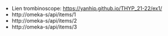 - Lien trombinoscope: https://yanhip.github.io/THYP_21-22/ex1/
- http://omeka-s/api/items/1
- http://omeka-s/api/items/2
- http://omeka-s/api/items/3

